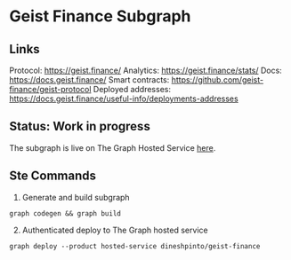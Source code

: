 # Geist Finance Subgraph

## Links

Protocol: https://geist.finance/
Analytics: https://geist.finance/stats/
Docs: https://docs.geist.finance/
Smart contracts: https://github.com/geist-finance/geist-protocol
Deployed addresses: https://docs.geist.finance/useful-info/deployments-addresses


## Status: Work in progress
The subgraph is live on The Graph Hosted Service [here](https://thegraph.com/hosted-service/subgraph/dineshpinto/geist-finance).

## Ste Commands
1. Generate and build subgraph

```shell
graph codegen && graph build
```

2. Authenticated deploy to The Graph hosted service

```shell
graph deploy --product hosted-service dineshpinto/geist-finance
```
